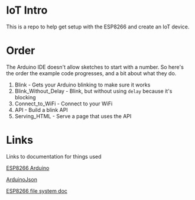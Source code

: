IoT Intro
=========

This is a repo to help get setup with the ESP8266 and create an IoT device.

# Order

The Arduino IDE doesn't allow sketches to start with a number.
So here's the order the example code progresses, and a bit about what they do.

1. Blink - Gets your Arduino blinking to make sure it works
2. Blink_Without_Delay - Blink, but without using `delay` because it's blocking
3. Connect_to_WiFi - Connect to your WiFi
4. API - Build a blink API
5. Serving_HTML - Serve a page that uses the API

# Links

Links to documentation for things used

[ESP8266 Arduino](https://github.com/esp8266/Arduino)

[ArduinoJson](https://github.com/bblanchon/ArduinoJson)

[ESP8266 file system doc](http://esp8266.github.io/Arduino/versions/2.0.0/doc/filesystem.html)
